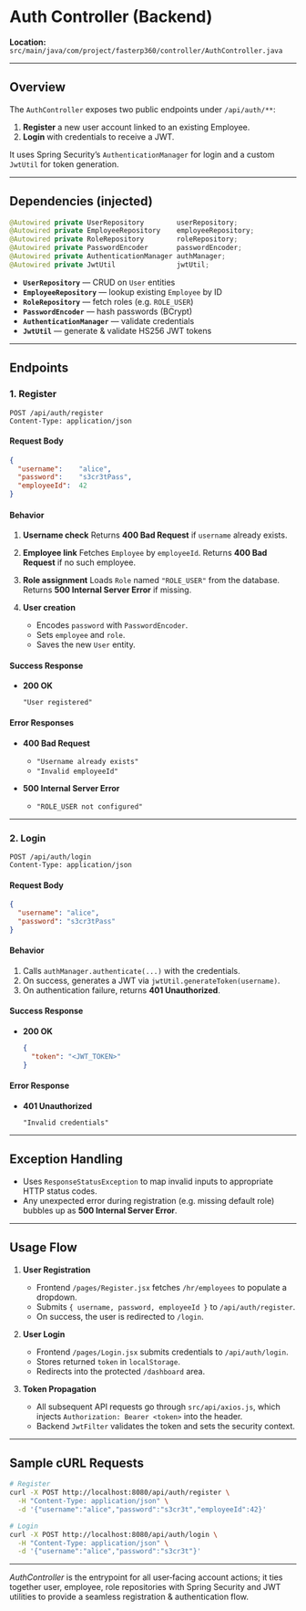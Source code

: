 # Auth Controller (Backend)

**Location:**  
`src/main/java/com/project/fasterp360/controller/AuthController.java`

---

## Overview

The `AuthController` exposes two public endpoints under `/api/auth/**`:

1. **Register** a new user account linked to an existing Employee.  
2. **Login** with credentials to receive a JWT.

It uses Spring Security’s `AuthenticationManager` for login and a custom `JwtUtil` for token generation.

---

## Dependencies (injected)

```java
@Autowired private UserRepository        userRepository;
@Autowired private EmployeeRepository    employeeRepository;
@Autowired private RoleRepository        roleRepository;
@Autowired private PasswordEncoder       passwordEncoder;
@Autowired private AuthenticationManager authManager;
@Autowired private JwtUtil               jwtUtil;
````

* **`UserRepository`** — CRUD on `User` entities
* **`EmployeeRepository`** — lookup existing `Employee` by ID
* **`RoleRepository`** — fetch roles (e.g. `ROLE_USER`)
* **`PasswordEncoder`** — hash passwords (BCrypt)
* **`AuthenticationManager`** — validate credentials
* **`JwtUtil`** — generate & validate HS256 JWT tokens

---

## Endpoints

### 1. Register

```
POST /api/auth/register
Content-Type: application/json
```

#### Request Body

```json
{
  "username":    "alice",
  "password":    "s3cr3tPass",
  "employeeId":  42
}
```

#### Behavior

1. **Username check**
   Returns **400 Bad Request** if `username` already exists.
2. **Employee link**
   Fetches `Employee` by `employeeId`.
   Returns **400 Bad Request** if no such employee.
3. **Role assignment**
   Loads `Role` named `"ROLE_USER"` from the database.
   Returns **500 Internal Server Error** if missing.
4. **User creation**

   * Encodes `password` with `PasswordEncoder`.
   * Sets `employee` and `role`.
   * Saves the new `User` entity.

#### Success Response

* **200 OK**

  ```text
  "User registered"
  ```

#### Error Responses

* **400 Bad Request**

  * `"Username already exists"`
  * `"Invalid employeeId"`
* **500 Internal Server Error**

  * `"ROLE_USER not configured"`

---

### 2. Login

```
POST /api/auth/login
Content-Type: application/json
```

#### Request Body

```json
{
  "username": "alice",
  "password": "s3cr3tPass"
}
```

#### Behavior

1. Calls `authManager.authenticate(...)` with the credentials.
2. On success, generates a JWT via `jwtUtil.generateToken(username)`.
3. On authentication failure, returns **401 Unauthorized**.

#### Success Response

* **200 OK**

  ```json
  {
    "token": "<JWT_TOKEN>"
  }
  ```

#### Error Response

* **401 Unauthorized**

  ```text
  "Invalid credentials"
  ```

---

## Exception Handling

* Uses `ResponseStatusException` to map invalid inputs to appropriate HTTP status codes.
* Any unexpected error during registration (e.g. missing default role) bubbles up as **500 Internal Server Error**.

---

## Usage Flow

1. **User Registration**

   * Frontend `/pages/Register.jsx` fetches `/hr/employees` to populate a dropdown.
   * Submits `{ username, password, employeeId }` to `/api/auth/register`.
   * On success, the user is redirected to `/login`.

2. **User Login**

   * Frontend `/pages/Login.jsx` submits credentials to `/api/auth/login`.
   * Stores returned `token` in `localStorage`.
   * Redirects into the protected `/dashboard` area.

3. **Token Propagation**

   * All subsequent API requests go through `src/api/axios.js`, which injects
     `Authorization: Bearer <token>` into the header.
   * Backend `JwtFilter` validates the token and sets the security context.

---

## Sample cURL Requests

```bash
# Register
curl -X POST http://localhost:8080/api/auth/register \
  -H "Content-Type: application/json" \
  -d '{"username":"alice","password":"s3cr3t","employeeId":42}'

# Login
curl -X POST http://localhost:8080/api/auth/login \
  -H "Content-Type: application/json" \
  -d '{"username":"alice","password":"s3cr3t"}'
```

---

*AuthController* is the entrypoint for all user‐facing account actions; it ties together user, employee, role repositories with Spring Security and JWT utilities to provide a seamless registration & authentication flow.
